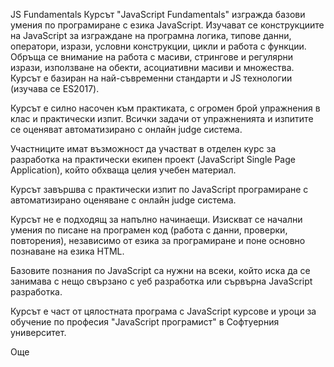 JS Fundamentals
Курсът "JavaScript Fundamentals" изгражда базови умения по програмиране с езика JavaScript. Изучават се конструкциите на JavaScript за изграждане на програмна логика, типове данни, оператори, изрази, условни конструкции, цикли и работа с функции. Обръща се внимание на работа с масиви, стрингове и регулярни изрази, използване на обекти, асоциативни масиви и множества. Курсът е базиран на най-съвременни стандарти и JS технологии (изучава се ES2017).

Курсът е силно насочен към практиката, с огромен брой упражнения в клас и практически изпит. Всички задачи от упражненията и изпитите се оценяват автоматизирано с онлайн judge система.

Участниците имат възможност да участват в отделен курс за разработка на практически екипен проект (JavaScript Single Page Application), който обхваща целия учебен материал.

Курсът завършва с практически изпит по JavaScript програмиране с автоматизирано оценяване с онлайн judge система.

Курсът не е подходящ за напълно начинаещи. Изискват се начални умения по писане на програмен код (работа с данни, проверки, повторения), независимо от езика за програмиране и поне основно познаване на езика HTML.

Базовите познания по JavaScript са нужни на всеки, който иска да се занимава с нещо свързано с уеб разработка или сървърна JavaScript разработка.

Курсът е част от цялостната програма с JavaScript курсове и уроци за обучение по професия "JavaScript програмист" в Софтуерния университет.

Още

